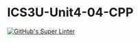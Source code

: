 # ICS3U-Unit4-04-CPP

[![GitHub's Super Linter](https://github.com/michael-clermont1/ICS3U-Unit4-04-CPP/workflows/GitHub's%20Super%20Linter/badge.svg)](https://github.com/michael-clermont1/ICS3U-Unit4-04-CPP/actions)
